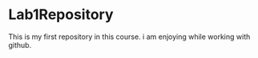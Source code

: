 # Lab1Repository
This is my first repository in this course.
i am enjoying while working with github.
